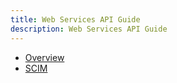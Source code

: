 ```yaml
---
title: Web Services API Guide
description: Web Services API Guide
---
```


- [Overview](overview.md)
- [SCIM](scim.md)
